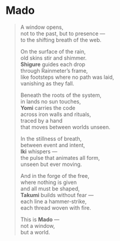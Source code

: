 
# Mado

> A window opens,  
> not to the past, but to presence —  
> to the shifting breath of the web.
>
> On the surface of the rain,  
> old skins stir and shimmer.  
> **Shigure** guides each drop  
> through Rainmeter’s frame,  
> like footsteps where no path was laid,  
> vanishing as they fall.
>
> Beneath the roots of the system,  
> in lands no sun touches,  
> **Yomi** carries the code  
> across iron walls and rituals,  
> traced by a hand  
> that moves between worlds unseen.
>
> In the stillness of breath,  
> between event and intent,  
> **Iki** whispers —  
> the pulse that animates all form,  
> unseen but ever moving.
>
> And in the forge of the free,  
> where nothing is given  
> and all must be shaped,  
> **Takumi** builds without fear —  
> each line a hammer-strike,  
> each thread woven with fire.
>
> This is **Mado** —  
> not a window,  
> but a world.